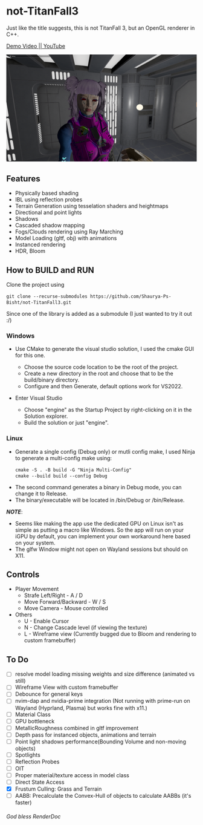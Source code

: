 # not-TitanFall3

Just like the title suggests, this is not TitanFall 3, but an OpenGL renderer in C++.

[Demo Video || YouTube](https://youtu.be/W88HXR9QiLM)

![Alt text](res/Screenshots/1.png)

## Features

- Physically based shading
- IBL using reflection probes
- Terrain Generation using tesselation shaders and heightmaps
- Directional and point lights
- Shadows
- Cascaded shadow mapping
- Fogs/Clouds rendering using Ray Marching
- Model Loading (gltf, obj) with animations
- Instanced rendering
- HDR, Bloom

## How to BUILD and RUN

Clone the project using

```git
git clone --recurse-submodules https://github.com/Shaurya-Ps-Bisht/not-TitanFall3.git
```

Since one of the library is added as a submodule (I just wanted to try it out :/)

### Windows

- Use CMake to generate the visual studio solution, I used the cmake GUI for this one.

  - Choose the source code location to be the root of the project.
  - Create a new directory in the root and choose that to be the build/binary directory.
  - Configure and then Generate, default options work for VS2022.

- Enter Visual Studio
  - Choose "engine" as the Startup Project by right-clicking on it in the Solution explorer.
  - Build the solution or just "engine".

### Linux

- Generate a single config (Debug only) or mutli config make, I used Ninja to generate a multi-config make using:
  ```make
  cmake -S . -B build -G "Ninja Multi-Config"
  cmake --build build --config Debug
  ```
- The second command generates a binary in Debug mode, you can change it to Release.
- The binary/executable will be located in /bin/Debug or /bin/Release.

**_NOTE_**: 
- Seems like making the app use the dedicated GPU on Linux isn't as simple as putting a macro like Windows. So the app will run on your iGPU by default, you can implement your own workaround here based on your system.
- The glfw Window might not open on Wayland sessions but should on X11. 

## Controls

- Player Movement
  - Strafe Left/Right - A / D
  - Move Forward/Backward - W / S
  - Move Camera - Mouse controlled
- Others
  - U - Enable Cursor
  - N - Change Cascade level (if viewing the texture)
  - L - Wireframe view (Currently bugged due to Bloom and rendering to custom framebuffer)

## To Do

- [ ] resolve model loading missing weights and size difference (animated vs still)
- [ ] Wireframe View with custom framebuffer
- [ ] Debounce for general keys
- [ ] nvim-dap and nvidia-prime integration (Not running with prime-run on Wayland (Hyprland, Plasma) but works fine with x11.)
- [ ] Material Class
- [ ] GPU bottleneck
- [ ] MetallicRoughness combined in gltf improvement
- [ ] Depth pass for instanced objects, animations and terrain
- [ ] Point light shadows performance(Bounding Volume and non-moving objects)
- [ ] Spotlights
- [ ] Reflection Probes
- [ ] OIT
- [ ] Proper material/texture access in model class
- [ ] Direct State Access
- [x] Frustum Culling: Grass and Terrain
- [ ] AABB: Precalculate the Convex-Hull of objects to calculate AABBs (it's faster)

###### God bless RenderDoc

